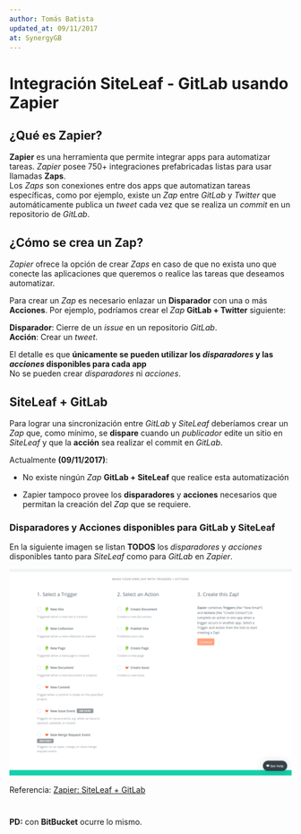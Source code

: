 ```yaml
---
author: Tomás Batista
updated_at: 09/11/2017
at: SynergyGB
---
```


# Integración SiteLeaf - GitLab usando Zapier

## ¿Qué es Zapier?

**Zapier** es una herramienta que permite integrar apps para automatizar tareas. *Zapier* posee 750+ integraciones prefabricadas listas para usar llamadas **Zaps**.  
Los *Zaps* son conexiones entre dos apps que automatizan tareas específicas, como por ejemplo, existe un *Zap* entre *GitLab* y *Twitter* que automáticamente publica un *tweet* cada vez que se realiza un *commit* en un repositorio de *GitLab*.

## ¿Cómo se crea un Zap?

*Zapier* ofrece la opción de crear *Zaps* en caso de que no exista uno que conecte las aplicaciones que queremos o realice las tareas que deseamos automatizar.

Para crear un *Zap* es necesario enlazar un **Disparador** con una o más **Acciones**. 
Por ejemplo, podríamos crear el *Zap* **GitLab + Twitter** siguiente: 

**Disparador**: Cierre de un *issue* en un repositorio *GitLab*.<br>
**Acción**: Crear un *tweet*. 

El detalle es que **únicamente se pueden utilizar los *disparadores* y las *acciones* disponibles para cada app**<br> 
No se pueden crear *disparadores* ni *acciones*.

## SiteLeaf + GitLab

Para lograr una sincronización entre *GitLab* y *SiteLeaf* deberíamos crear un *Zap* que, como mínimo, se **dispare** cuando un *publicador* edite un sitio en *SiteLeaf* y que la **acción** sea realizar el commit en *GitLab*.

Actualmente **(09/11/2017)**: 

* No existe ningún *Zap* **GitLab + SiteLeaf** que realice esta automatización 

* Zapier tampoco provee los **disparadores** y **acciones** necesarios que permitan la creación del *Zap* que se requiere. 

### Disparadores y Acciones disponibles para GitLab y SiteLeaf

En la siguiente imagen se listan **TODOS** los *disparadores* y *acciones* disponibles tanto para *SiteLeaf* como para *GitLab* en *Zapier*.

<p align="center">
 <img src="assets/gitlab-siteleaf.png">
</p>

Referencia: [Zapier: SiteLeaf + GitLab](https://zapier.com/zapbook/siteleaf/gitlab/)

 #
 
 **PD:** con **BitBucket** ocurre lo mismo.  
